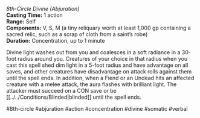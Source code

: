 *8th-Circle Divine (Abjuration)*  
**Casting Time:** 1 action  
**Range:** Self  
**Components:** V, S, M (a tiny reliquary worth at least 1,000 gp containing a sacred relic, such as a scrap of cloth from a saint’s robe)  
**Duration:** Concentration, up to 1 minute

Divine light washes out from you and coalesces in a soft radiance in a 30-foot radius around you. Creatures of your choice in that radius when you cast this spell shed dim light in a 5-foot radius and have advantage on all saves, and other creatures have disadvantage on attack rolls against them until the spell ends. In addition, when a Fiend or an Undead hits an affected creature with a melee attack, the aura flashes with brilliant light. The attacker must succeed on a CON save or be [[../../Conditions/Blinded|blinded]] until the spell ends.

#8th-circle #abjuration #action #concentration #divine #somatic #verbal
